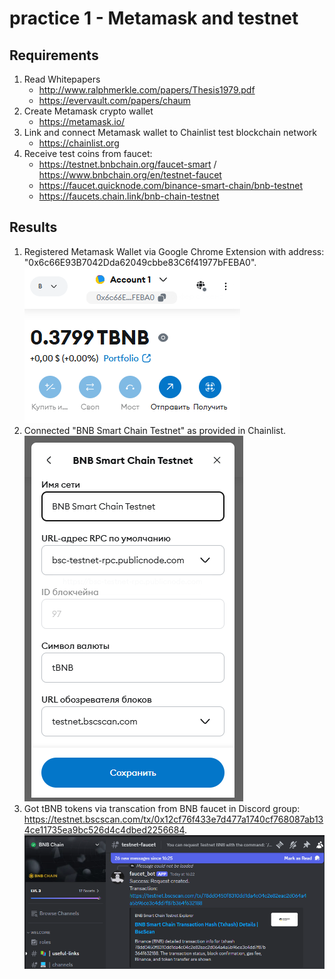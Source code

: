 # practice 1 - Metamask and testnet

## Requirements
1. Read Whitepapers
   - http://www.ralphmerkle.com/papers/Thesis1979.pdf
   - https://evervault.com/papers/chaum
2. Create Metamask crypto wallet
   - https://metamask.io/
3. Link and connect Metamask wallet to Chainlist test blockchain network
   - https://chainlist.org
4. Receive test coins from faucet:
   - https://testnet.bnbchain.org/faucet-smart / https://www.bnbchain.org/en/testnet-faucet
   - https://faucet.quicknode.com/binance-smart-chain/bnb-testnet
   - https://faucets.chain.link/bnb-chain-testnet

## Results
1. Registered Metamask Wallet via Google Chrome Extension with address: "0x6c66E93B7042Dda62049cbbe83C6f41977bFEBA0".
![metamask_wallet](./img/2.png)
2. Connected "BNB Smart Chain Testnet" as provided in Chainlist.
![bnb_testchain](./img/1.png)
3. Got tBNB tokens via transcation from BNB faucet in Discord group: https://testnet.bscscan.com/tx/0x12cf76f433e7d477a1740cf768087ab134ce11735ea9bc526d4c4dbed2256684.
![bnb_faucet_in_discord](./img/3.png)
